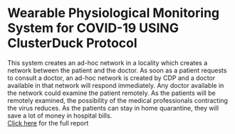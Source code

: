 
<h1>Wearable Physiological Monitoring System for COVID-19 USING ClusterDuck Protocol</h1>
<div>This system creates an ad-hoc network in a locality which creates a network between the patient and the doctor. As soon as a patient requests to consult a doctor, an ad-hoc network is created by CDP and a doctor available in that network will respond immediately. Any doctor available in the network could examine the patient remotely. As the patients will be remotely examined, the possibility of the medical professionals contracting the virus reduces. As the patients can stay in home quarantine, they will save a lot of money in hospital bills.</div>
<a href="https://github.com/shantanu-ghodgaonkar/WPMSCDP/blob/90bf9fb0a9dda9269c1eb58d4fd06a342197eb05/Wearable%20Physiological%20Monitoring%20System%20using%20CDP_Project%20Report_1BI17EI021_26_33_38.pdf">Click here</a> for the full report
